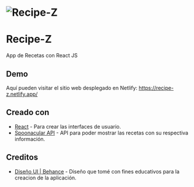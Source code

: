 # ![Recipe-Z](https://imgur.com/5Mq5OmZ.png)

# Recipe-Z

App de Recetas con React JS

## Demo
Aquí pueden visitar el sitio web desplegado en Netlify: https://recipe-z.netlify.app/

## Creado con

- [React](https://reactjs.org/) - Para crear las interfaces de usuario.
- [Spoonacular API](https://spoonacular.com/food-api) - API para poder mostrar las recetas con su respectiva información.

## Creditos

- [Diseño UI | Behance](https://www.behance.net/gallery/167085661/Infirmation-site-about-cooking-Foodie-Avenue?tracking_source=search_projects%7CRecipe+website&isa0=1) - Diseño que tomé con fines educativos para la creacion de la aplicación.